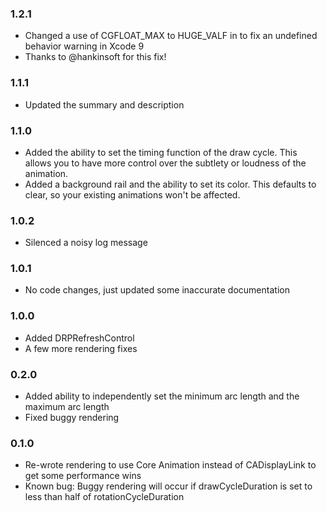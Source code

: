 ### 1.2.1
* Changed a use of CGFLOAT_MAX to HUGE_VALF in to fix an undefined behavior warning in Xcode 9
* Thanks to @hankinsoft for this fix!

### 1.1.1
* Updated the summary and description

### 1.1.0
* Added the ability to set the timing function of the draw cycle. This allows you to have more control over the subtlety or loudness of the animation.
* Added a background rail and the ability to set its color. This defaults to clear, so your existing animations won't be affected.

### 1.0.2
* Silenced a noisy log message

### 1.0.1
* No code changes, just updated some inaccurate documentation

### 1.0.0
* Added DRPRefreshControl
* A few more rendering fixes

### 0.2.0
* Added ability to independently set the minimum arc length and the maximum arc length
* Fixed buggy rendering

### 0.1.0
* Re-wrote rendering to use Core Animation instead of CADisplayLink to get some performance wins
* Known bug: Buggy rendering will occur if drawCycleDuration is set to less than half of rotationCycleDuration
